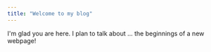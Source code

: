 ```yaml
---
title: "Welcome to my blog"
---
```


I'm glad you are here. I plan to talk about ...
the beginnings of a new webpage!
